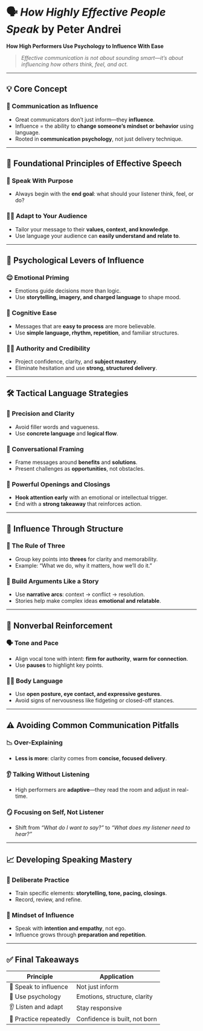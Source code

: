 

# 🗣️ *How Highly Effective People Speak* by Peter Andrei

**How High Performers Use Psychology to Influence With Ease**

> *Effective communication is not about sounding smart—it’s about influencing how others think, feel, and act.*

---

## 💡 Core Concept

### 🧠 Communication as Influence

* Great communicators don’t just inform—they **influence**.
* Influence = the ability to **change someone’s mindset or behavior** using language.
* Rooted in **communication psychology**, not just delivery technique.

---

## 🧱 Foundational Principles of Effective Speech

### 🎯 Speak With Purpose

* Always begin with the **end goal**: what should your listener think, feel, or do?

### 🧍‍♂️ Adapt to Your Audience

* Tailor your message to their **values, context, and knowledge**.
* Use language your audience can **easily understand and relate to**.

---

## 🧠 Psychological Levers of Influence

### 😌 Emotional Priming

* Emotions guide decisions more than logic.
* Use **storytelling, imagery, and charged language** to shape mood.

### 🧘 Cognitive Ease

* Messages that are **easy to process** are more believable.
* Use **simple language, rhythm, repetition**, and familiar structures.

### 🧑‍🏫 Authority and Credibility

* Project confidence, clarity, and **subject mastery**.
* Eliminate hesitation and use **strong, structured delivery**.

---

## 🛠️ Tactical Language Strategies

### 🎯 Precision and Clarity

* Avoid filler words and vagueness.
* Use **concrete language** and **logical flow**.

### 💬 Conversational Framing

* Frame messages around **benefits** and **solutions**.
* Present challenges as **opportunities**, not obstacles.

### 🚀 Powerful Openings and Closings

* **Hook attention early** with an emotional or intellectual trigger.
* End with a **strong takeaway** that reinforces action.

---

## 📐 Influence Through Structure

### 🧩 The Rule of Three

* Group key points into **threes** for clarity and memorability.
* Example: “What we do, why it matters, how we’ll do it.”

### 📖 Build Arguments Like a Story

* Use **narrative arcs**: context → conflict → resolution.
* Stories help make complex ideas **emotional and relatable**.

---

## 🧍 Nonverbal Reinforcement

### 🗣️ Tone and Pace

* Align vocal tone with intent: **firm for authority**, **warm for connection**.
* Use **pauses** to highlight key points.

### 🧍‍♂️ Body Language

* Use **open posture, eye contact, and expressive gestures**.
* Avoid signs of nervousness like fidgeting or closed-off stances.

---

## ⚠️ Avoiding Common Communication Pitfalls

### 📉 Over-Explaining

* **Less is more**: clarity comes from **concise, focused delivery**.

### 👂 Talking Without Listening

* High performers are **adaptive**—they read the room and adjust in real-time.

### 🪞 Focusing on Self, Not Listener

* Shift from *“What do I want to say?”* to *“What does my listener need to hear?”*

---

## 📈 Developing Speaking Mastery

### 🎯 Deliberate Practice

* Train specific elements: **storytelling, tone, pacing, closings**.
* Record, review, and refine.

### 🧠 Mindset of Influence

* Speak with **intention and empathy**, not ego.
* Influence grows through **preparation and repetition**.

---

## ✅ Final Takeaways

| Principle              | Application                   |
| ---------------------- | ----------------------------- |
| 🎯 Speak to influence  | Not just inform               |
| 🧠 Use psychology      | Emotions, structure, clarity  |
| 👂 Listen and adapt    | Stay responsive               |
| 🔁 Practice repeatedly | Confidence is built, not born |

